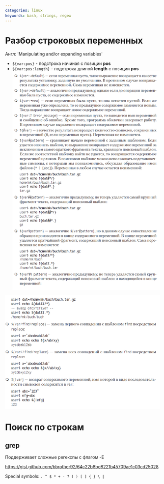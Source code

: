```yaml
---
categories: linux
keywords: bash, strings, regex
---
```

# Разбор строковых переменных
Англ: 'Manipulating and/or expanding variables'
* `${var:pos}` - подстрока начиная с позиции __pos__
* `${var:pos:length}` - подстрока длиной __length__ с позиции __pos__
![](img/bash_string_selectors.png)

![](img/bash_string_selectors_2.png)

# Поиск по строкам
## grep
Поддерживает сложные регекспы с флагом -E

<https://gist.github.com/bbrother92/64c22b8be8221b45709ae1c03cd25028>

Special symbols: `. ^ $ * + - ? ( ) [ ] { } \ |`
